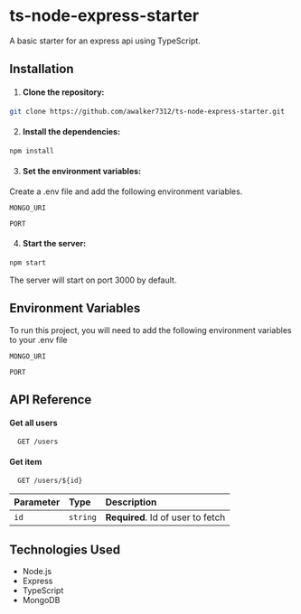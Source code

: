 # ts-node-express-starter
A basic starter for an express api using TypeScript.

## Installation
1. #### Clone the repository:
```bash
git clone https://github.com/awalker7312/ts-node-express-starter.git
```
2. #### Install the dependencies:
```bash
npm install
```

3. #### Set the environment variables:
Create a .env file and add the following environment variables.

`MONGO_URI`

`PORT`

4. #### Start the server:
```bash
npm start
```
The server will start on port 3000 by default.

## Environment Variables

To run this project, you will need to add the following environment variables to your .env file

`MONGO_URI`

`PORT`


## API Reference

#### Get all users

```http
  GET /users
```


#### Get item

```http
  GET /users/${id}
```

| Parameter | Type     | Description                       |
| :-------- | :------- | :-------------------------------- |
| `id`      | `string` | **Required**. Id of user to fetch |



## Technologies Used
- Node.js
- Express
- TypeScript
- MongoDB

